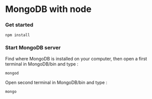 # MongoDB with node

### Get started

```
npm install
```



### Start MongoDB server 

Find where MongoDB is installed on your computer, then open a first terminal in MongoDB/bin and type :

```
mongod
```

Open second terminal in MongoDB/bin and type : 

```
mongo
```




